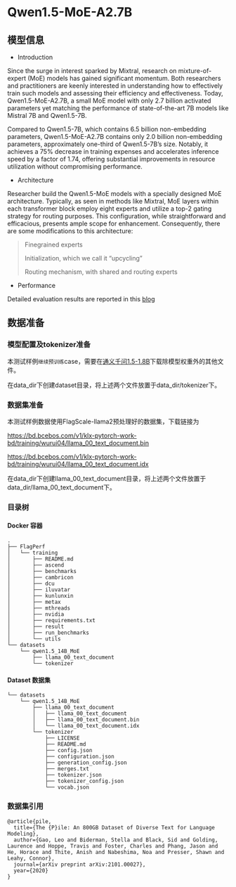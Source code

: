 # Qwen1.5-MoE-A2.7B 
## 模型信息
- Introduction

Since the surge in interest sparked by Mixtral, research on mixture-of-expert (MoE) models has gained significant momentum. Both researchers and practitioners are keenly interested in understanding how to effectively train such models and assessing their efficiency and effectiveness. Today, Qwen1.5-MoE-A2.7B, a small MoE model with only 2.7 billion activated parameters yet matching the performance of state-of-the-art 7B models like Mistral 7B and Qwen1.5-7B.

Compared to Qwen1.5-7B, which contains 6.5 billion non-embedding parameters, Qwen1.5-MoE-A2.7B contains only 2.0 billion non-embedding parameters, approximately one-third of Qwen1.5-7B’s size. Notably, it achieves a 75% decrease in training expenses and accelerates inference speed by a factor of 1.74, offering substantial improvements in resource utilization without compromising performance.

- Architecture

Researcher build the Qwen1.5-MoE models with a specially designed MoE architecture. Typically, as seen in methods like Mixtral, MoE layers within each transformer block employ eight experts and utilize a top-2 gating strategy for routing purposes. This configuration, while straightforward and efficacious, presents ample scope for enhancement. Consequently, there are some modifications to this architecture:

> Finegrained experts
> 
> Initialization, which we call it “upcycling”
>
> Routing mechanism, with shared and routing experts


- Performance

Detailed evaluation results are reported in this [blog](https://qwenlm.github.io/blog/qwen-moe/)

## 数据准备

### 模型配置及tokenizer准备

本测试样例`继续预训练`case，需要在[通义千问1.5-1.8B](https://modelscope.cn/models/qwen/Qwen1.5-1.8B/files)下载除模型权重外的其他文件。

在data_dir下创建dataset目录，将上述两个文件放置于data_dir/tokenizer下。

### 数据集准备

本测试样例数据使用FlagScale-llama2预处理好的数据集，下载链接为

https://bd.bcebos.com/v1/klx-pytorch-work-bd/training/wurui04/llama_00_text_document.bin

https://bd.bcebos.com/v1/klx-pytorch-work-bd/training/wurui04/llama_00_text_document.idx

在data_dir下创建llama_00_text_document目录，将上述两个文件放置于data_dir/llama_00_text_document下。

### 目录树

#### Docker 容器
```
.
├── FlagPerf
│   └── training
│       ├── README.md
│       ├── ascend
│       ├── benchmarks
│       ├── cambricon
│       ├── dcu
│       ├── iluvatar
│       ├── kunlunxin
│       ├── metax
│       ├── mthreads
│       ├── nvidia
│       ├── requirements.txt
│       ├── result
│       ├── run_benchmarks
│       └── utils
└── datasets
    └── qwen1.5_14B_MoE
        ├── llama_00_text_document
        └── tokenizer
```

#### Dataset 数据集
```
└── datasets
    └── qwen1.5_14B_MoE
        ├── llama_00_text_document
        │   ├── llama_00_text_document
        │   ├── llama_00_text_document.bin
        │   └── llama_00_text_document.idx
        └── tokenizer
            ├── LICENSE
            ├── README.md
            ├── config.json
            ├── configuration.json
            ├── generation_config.json
            ├── merges.txt
            ├── tokenizer.json
            ├── tokenizer_config.json
            └── vocab.json
```

### 数据集引用

```
@article{pile,
  title={The {P}ile: An 800GB Dataset of Diverse Text for Language Modeling},
  author={Gao, Leo and Biderman, Stella and Black, Sid and Golding, Laurence and Hoppe, Travis and Foster, Charles and Phang, Jason and He, Horace and Thite, Anish and Nabeshima, Noa and Presser, Shawn and Leahy, Connor},
  journal={arXiv preprint arXiv:2101.00027},
  year={2020}
}
```